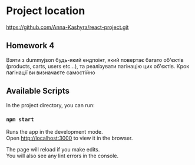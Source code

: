 # Project location

https://github.com/Anna-Kashyra/react-project.git

## Homework 4

Взяти з dummyjson будь-який ендпоінт, який повертає багато об'єктів (products, carts, users etc...), та реалізувати пагінацію цих об'єктів.
Крок пагінації ви визначаєте самостійно

## Available Scripts

In the project directory, you can run:

### `npm start`

Runs the app in the development mode.\
Open [http://localhost:3000](http://localhost:3000) to view it in the browser.

The page will reload if you make edits.\
You will also see any lint errors in the console.

